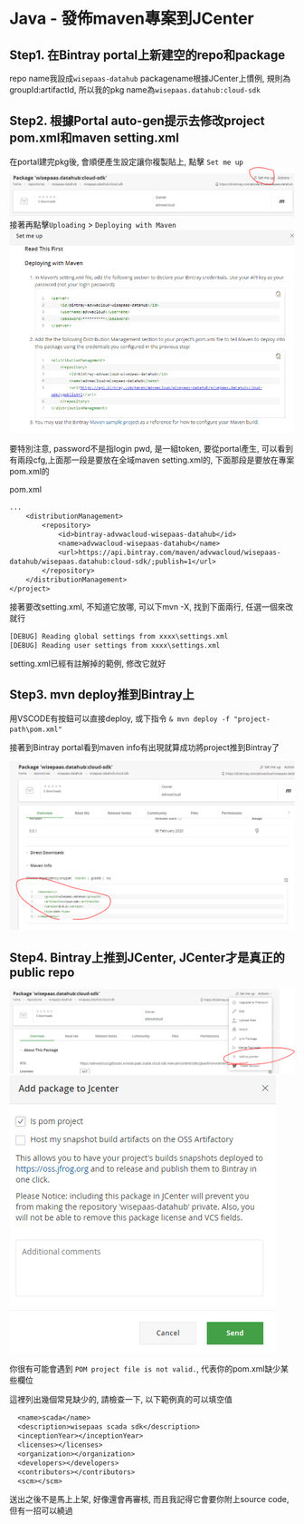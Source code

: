 # Java - 發佈maven專案到JCenter

## Step1. 在Bintray portal上新建空的repo和package

repo name我設成`wisepaas-datahub`
packagename根據JCenter上慣例, 規則為groupId:artifactId, 所以我的pkg name為`wisepaas.datahub:cloud-sdk`

## Step2. 根據Portal auto-gen提示去修改project pom.xml和maven setting.xml
在portal建完pkg後, 會順便產生設定讓你複製貼上, 點擊 `Set me up`
![](/assets/bintrayhint.PNG)
接著再點擊`Uploading` > `Deploying with Maven`
![](/assets/bintrayhint2.PNG)

要特別注意, password不是指login pwd, 是一組token, 要從portal產生,
可以看到有兩段cfg,上面那一段是要放在全域maven setting.xml的, 下面那段是要放在專案pom.xml的

pom.xml
```
...
	<distributionManagement>
		<repository>
			<id>bintray-advwacloud-wisepaas-datahub</id>
			<name>advwacloud-wisepaas-datahub</name>
			<url>https://api.bintray.com/maven/advwacloud/wisepaas-datahub/wisepaas.datahub:cloud-sdk/;publish=1</url>
		</repository>
	</distributionManagement>
</project>
```
接著要改setting.xml, 不知道它放哪, 可以下mvn -X, 找到下面兩行, 任選一個來改就行
```
[DEBUG] Reading global settings from xxxx\settings.xml
[DEBUG] Reading user settings from xxxx\settings.xml
```
setting.xml已經有註解掉的範例, 修改它就好

## Step3. mvn deploy推到Bintray上

用VSCODE有按鈕可以直接deploy, 或下指令
`& mvn deploy -f "project-path\pom.xml"`

接著到Bintray portal看到maven info有出現就算成功將project推到Bintray了

![](/assets/bintrayhint3.PNG)

## Step4. Bintray上推到JCenter, JCenter才是真正的public repo

![](/assets/bintrayhint4.PNG)
![](/assets/bintrayhint5.PNG)

你很有可能會遇到 `POM project file is not valid.`, 代表你的pom.xml缺少某些欄位

這裡列出幾個常見缺少的, 請檢查一下, 以下範例真的可以填空值
```
  <name>scada</name>
  <description>wisepaas scada sdk</description>
  <inceptionYear></inceptionYear>
  <licenses></licenses>
  <organization></organization>
  <developers></developers>
  <contributors></contributors>
  <scm></scm>
```

送出之後不是馬上上架, 好像還會再審核, 而且我記得它會要你附上source code, 但有一招可以繞過
